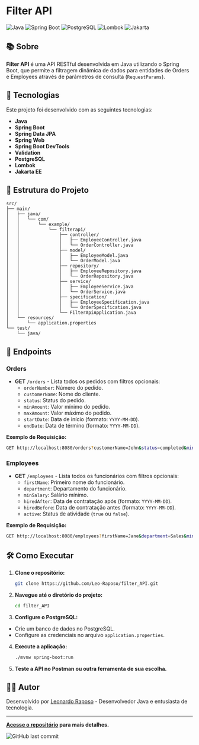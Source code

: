 
# Filter API

![Java](https://img.shields.io/badge/Java-ED8B00?style=for-the-badge&logo=java&logoColor=white)
![Spring Boot](https://img.shields.io/badge/Spring%20Boot-6DB33F?style=for-the-badge&logo=spring&logoColor=white)
![PostgreSQL](https://img.shields.io/badge/PostgreSQL-316192?style=for-the-badge&logo=postgresql&logoColor=white)
![Lombok](https://img.shields.io/badge/Lombok-000000?style=for-the-badge&logo=lombok&logoColor=white)
![Jakarta](https://img.shields.io/badge/Jakarta-007396?style=for-the-badge&logo=jakarta&logoColor=white)

## 📚 Sobre

**Filter API** é uma API RESTful desenvolvida em Java utilizando o Spring Boot, que permite a filtragem dinâmica de dados para entidades de Orders e Employees através de parâmetros de consulta (`RequestParams`).

## 🚀 Tecnologias

Este projeto foi desenvolvido com as seguintes tecnologias:

- **Java**
- **Spring Boot**
- **Spring Data JPA**
- **Spring Web**
- **Spring Boot DevTools**
- **Validation**
- **PostgreSQL**
- **Lombok**
- **Jakarta EE**

## 📂 Estrutura do Projeto

```
src/
├── main/
│   ├── java/
│   │   └── com/
│   │       └── example/
│   │           └── filterapi/
│   │               ├── controller/
│   │               │   ├── EmployeeController.java
│   │               │   └── OrderController.java
│   │               ├── model/
│   │               │   ├── EmployeeModel.java
│   │               │   └── OrderModel.java
│   │               ├── repository/
│   │               │   ├── EmployeeRepository.java
│   │               │   └── OrderRepository.java
│   │               ├── service/
│   │               │   ├── EmployeeService.java
│   │               │   └── OrderService.java
│   │               ├── specification/
│   │               │   ├── EmployeeSpecification.java
│   │               │   └── OrderSpecification.java
│   │               └── FilterApiApplication.java
│   └── resources/
│       └── application.properties
└── test/
    └── java/
```

## 📑 Endpoints

### Orders

- **GET** `/orders` - Lista todos os pedidos com filtros opcionais:
  - `orderNumber`: Número do pedido.
  - `customerName`: Nome do cliente.
  - `status`: Status do pedido.
  - `minAmount`: Valor mínimo do pedido.
  - `maxAmount`: Valor máximo do pedido.
  - `startDate`: Data de início (formato: `YYYY-MM-DD`).
  - `endDate`: Data de término (formato: `YYYY-MM-DD`).

**Exemplo de Requisição:**
```sh
GET http://localhost:8080/orders?customerName=John&status=completed&minAmount=100&maxAmount=500
```

### Employees

- **GET** `/employees` - Lista todos os funcionários com filtros opcionais:
  - `firstName`: Primeiro nome do funcionário.
  - `department`: Departamento do funcionário.
  - `minSalary`: Salário mínimo.
  - `hiredAfter`: Data de contratação após (formato: `YYYY-MM-DD`).
  - `hiredBefore`: Data de contratação antes (formato: `YYYY-MM-DD`).
  - `active`: Status de atividade (`true` ou `false`).

**Exemplo de Requisição:**
```sh
GET http://localhost:8080/employees?firstName=Jane&department=Sales&minSalary=50000&active=true
```

## 🛠️ Como Executar

1. **Clone o repositório:**
   ```sh
   git clone https://github.com/Leo-Raposo/filter_API.git
   ```

2. **Navegue até o diretório do projeto:**
   ```sh
   cd filter_API
   ```

3. **Configure o PostgreSQL:**
  - Crie um banco de dados no PostgreSQL.
  - Configure as credenciais no arquivo `application.properties`.

4. **Execute a aplicação:**
   ```sh
   ./mvnw spring-boot:run
   ```

5. **Teste a API no Postman ou outra ferramenta de sua escolha.**

## 🧑‍💻 Autor

Desenvolvido por [Leonardo Raposo](https://github.com/Leo-Raposo) - Desenvolvedor Java e entusiasta de tecnologia.

---

**[Acesse o repositório](https://github.com/Leo-Raposo/filter_API) para mais detalhes.**

![GitHub last commit](https://img.shields.io/github/last-commit/Leo-Raposo/filter_API)
